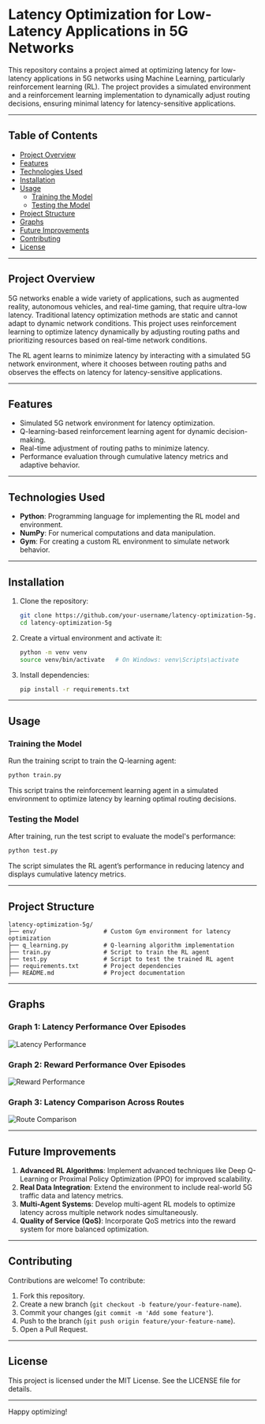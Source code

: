 # Latency Optimization for Low-Latency Applications in 5G Networks

This repository contains a project aimed at optimizing latency for low-latency applications in 5G networks using Machine Learning, particularly reinforcement learning (RL). The project provides a simulated environment and a reinforcement learning implementation to dynamically adjust routing decisions, ensuring minimal latency for latency-sensitive applications.

---

## Table of Contents
- [Project Overview](#project-overview)
- [Features](#features)
- [Technologies Used](#technologies-used)
- [Installation](#installation)
- [Usage](#usage)
  - [Training the Model](#training-the-model)
  - [Testing the Model](#testing-the-model)
- [Project Structure](#project-structure)
- [Graphs](#graphs)
- [Future Improvements](#future-improvements)
- [Contributing](#contributing)
- [License](#license)

---

## Project Overview

5G networks enable a wide variety of applications, such as augmented reality, autonomous vehicles, and real-time gaming, that require ultra-low latency. Traditional latency optimization methods are static and cannot adapt to dynamic network conditions. This project uses reinforcement learning to optimize latency dynamically by adjusting routing paths and prioritizing resources based on real-time network conditions.

The RL agent learns to minimize latency by interacting with a simulated 5G network environment, where it chooses between routing paths and observes the effects on latency for latency-sensitive applications.

---

## Features
- Simulated 5G network environment for latency optimization.
- Q-learning-based reinforcement learning agent for dynamic decision-making.
- Real-time adjustment of routing paths to minimize latency.
- Performance evaluation through cumulative latency metrics and adaptive behavior.

---

## Technologies Used
- **Python**: Programming language for implementing the RL model and environment.
- **NumPy**: For numerical computations and data manipulation.
- **Gym**: For creating a custom RL environment to simulate network behavior.

---

## Installation

1. Clone the repository:
   ```bash
   git clone https://github.com/your-username/latency-optimization-5g.git
   cd latency-optimization-5g
   ```
2. Create a virtual environment and activate it:
   ```bash
   python -m venv venv
   source venv/bin/activate   # On Windows: venv\Scripts\activate
   ```
3. Install dependencies:
   ```bash
   pip install -r requirements.txt
   ```

---

## Usage

### Training the Model
Run the training script to train the Q-learning agent:
```bash
python train.py
```
This script trains the reinforcement learning agent in a simulated environment to optimize latency by learning optimal routing decisions.

### Testing the Model
After training, run the test script to evaluate the model's performance:
```bash
python test.py
```
The script simulates the RL agent’s performance in reducing latency and displays cumulative latency metrics.

---

## Project Structure
```
latency-optimization-5g/
├── env/                   # Custom Gym environment for latency optimization
├── q_learning.py          # Q-learning algorithm implementation
├── train.py               # Script to train the RL agent
├── test.py                # Script to test the trained RL agent
├── requirements.txt       # Project dependencies
├── README.md              # Project documentation
```

---

## Graphs

### Graph 1: Latency Performance Over Episodes
![Latency Performance](![image](https://github.com/user-attachments/assets/8fe336bf-fc55-414e-8096-8b80231d1b72)
)

### Graph 2: Reward Performance Over Episodes
![Reward Performance](graphs/reward_performance.png)

### Graph 3: Latency Comparison Across Routes
![Route Comparison](graphs/route_comparison.png)

---

## Future Improvements

1. **Advanced RL Algorithms**: Implement advanced techniques like Deep Q-Learning or Proximal Policy Optimization (PPO) for improved scalability.
2. **Real Data Integration**: Extend the environment to include real-world 5G traffic data and latency metrics.
3. **Multi-Agent Systems**: Develop multi-agent RL models to optimize latency across multiple network nodes simultaneously.
4. **Quality of Service (QoS)**: Incorporate QoS metrics into the reward system for more balanced optimization.

---

## Contributing

Contributions are welcome! To contribute:
1. Fork this repository.
2. Create a new branch (`git checkout -b feature/your-feature-name`).
3. Commit your changes (`git commit -m 'Add some feature'`).
4. Push to the branch (`git push origin feature/your-feature-name`).
5. Open a Pull Request.

---

## License

This project is licensed under the MIT License. See the LICENSE file for details.

---

Happy optimizing!

